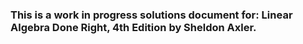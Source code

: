 ### This is a work in progress solutions document for: Linear Algebra Done Right, 4th Edition by Sheldon Axler. ###
